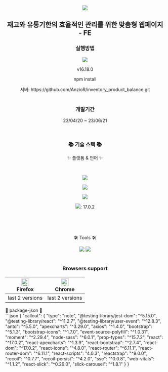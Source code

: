 <div align=center>
	<img src="https://capsule-render.vercel.app/api?type=waving&color=auto&height=200&section=header&text=[신세계아이앤씨]%&fontSize=90" />	
</div>
<div  align=center>
	<h2>재고와 유통기한의 효율적인 관리를 위한 맞춤형 웹페이지 - FE </h2>
</div>

<div  align=center>
	<h3>실행방법</h3>
	<div>
		<p>	<p><img src="https://img.shields.io/badge/node.js-E34F26?style=flat&logo=node.js&logoColor=white" /></p></p>
		<p>v16.18.0</p>
	</div>
	  <div class="callout">
	  <p>npm install</p>
	</div>
	<div>
		<div>서버: https://github.com/AnzioR/inventory_product_balance.git</div>
	</div>
</div>
</br>
<div  align=center>
	<h3>개발기간</h3>
	<div class="callout">
	  <p> 23/04/20 ~ 23/06/21</p>
	</div>
</div>
</br>
<div align=center>
	<h3>📚 기술 스택 📚</h3>
	<p>✨ 플랫폼 & 언어 ✨</p>
</div>
</br>
<div align="center">
<!-- 	<img src="https://img.shields.io/badge/Java-007396?style=flat&logo=Conda-Forge&logoColor=white" /> -->
	<p><img src="https://img.shields.io/badge/HTML5-E34F26?style=flat&logo=HTML5&logoColor=white" /></p>
	<p><img src="https://img.shields.io/badge/CSS3-1572B6?style=flat&logo=CSS3&logoColor=white" /></p>
	<p><img src="https://img.shields.io/badge/JavaScript-F7DF1E?style=flat&logo=JavaScript&logoColor=white" /></p>
	<p><img src="https://img.shields.io/badge/React-0769AD?style=flat&logo=React&logoColor=white" />: 17.0.2</p>
<!-- 	<img src="https://img.shields.io/badge/jQuery-0769AD?style=flat&logo=jQuery&logoColor=white" /> -->
	<br>
<!-- 	<img src="https://img.shields.io/badge/Spring-6DB33F?style=flat&logo=Spring&logoColor=white" />
	<img src="https://img.shields.io/badge/Bootstrap-7952B3?style=flat&logo=Bootstrap&logoColor=white" />
	<img src="https://img.shields.io/badge/Selenium-43B02A?style=flat&logo=Selenium&logoColor=white" />
	<img src="https://img.shields.io/badge/Mybatis-000000?style=flat&logo=Fluentd&logoColor=white" /> -->
	<br>
<!-- 	<img src="https://img.shields.io/badge/Oracle%20SQL-F80000?style=flat&logo=Oracle&logoColor=white" />
	<img src="https://img.shields.io/badge/MySQL-4479A1?style=flat&logo=MySQL&logoColor=white" />
	<img src="https://img.shields.io/badge/MariaDB-003545?style=flat&logo=MariaDB&logoColor=white" />
	<img src="https://img.shields.io/badge/Linux-FCC624?style=flat&logo=Linux&logoColor=white" /> -->
</div>
<br>
<div align=center>
	<p>🛠 Tools 🛠</p>
</div>
<div align=center>
<!-- 	<img src="https://img.shields.io/badge/Eclipse%20IDE-2C2255?style=flat&logo=EclipseIDE&logoColor=white" /> -->
	<img src="https://img.shields.io/badge/Visual%20Studio%20Code-007ACC?style=flat&logo=VisualStudioCode&logoColor=white" />
<!-- 	<br>
	<img src="https://img.shields.io/badge/Tomcat-F8DC75?style=flat&logo=ApacheTomcat&logoColor=white" />
	<img src="https://img.shields.io/badge/NGINX-009639?style=flat&logo=NGINX&logoColor=white" />
	<img src="https://img.shields.io/badge/AWS-232F3E?style=flat&logo=AmazonAWS&logoColor=white" />
	<img src="https://img.shields.io/badge/SVN-809CC9?style=flat&logo=Subversion&logoColor=white" /> -->
	<img src="https://img.shields.io/badge/GitHub-181717?style=flat&logo=GitHub&logoColor=white" />
</div>
<br>

<div align=center>
	<h3> Browsers support </h3>
</div>
<div align=center>
	
| [<img src="https://raw.githubusercontent.com/alrra/browser-logos/master/src/firefox/firefox_48x48.png" alt="Firefox" width="24px" height="24px" />](http://gotbahn.github.io/browsers-support-badges/)</br>Firefox | [<img src="https://raw.githubusercontent.com/alrra/browser-logos/master/src/chrome/chrome_48x48.png" alt="Chrome" width="24px" height="24px" />](http://gotbahn.github.io/browsers-support-badges/)</br>Chrome |
| --------- | --------- |
| last 2 versions | last 2 versions |
</div>

<div> 🎁 package-json 🎁 </div>
```json
{
  "callout": {
    "type": "note",
    "@testing-library/jest-dom": "^5.15.0",
    "@testing-library/react": "^11.2.7",
    "@testing-library/user-event": "^12.8.3",
    "antd": "^5.5.0",
    "apexcharts": "^3.29.0",
    "axios": "^1.4.0",
    "bootstrap": "^5.1.3",
    "bootstrap-icons": "^1.7.0",
    "event-source-polyfill": "^1.0.31",
    "moment": "^2.29.4",
    "node-sass": "^6.0.1",
    "prop-types": "^15.7.2",
    "react": "^17.0.2",
    "react-apexcharts": "^1.3.9",
    "react-bootstrap": "^2.7.4",
    "react-dom": "^17.0.2",
    "react-icons": "^4.8.0",
    "react-router": "^6.11.1",
    "react-router-dom": "^6.11.1",
    "react-scripts": "4.0.3",
    "reactstrap": "^9.0.0",
    "recoil": "^0.7.7",
    "recoil-persist": "^4.2.0",
    "sse": "^0.0.8",
    "web-vitals": "^1.1.2",
    "react-slick": "^0.29.0",
    "slick-carousel": "^1.8.1"
  }
}
